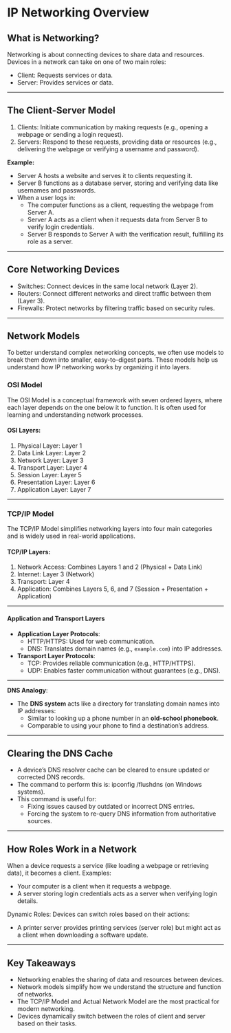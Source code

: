 # IP Networking Overview

## What is Networking?
Networking is about connecting devices to share <span class="emphasis">data</span> and <span class="secondEmphasis">resources</span>. Devices in a network can take on one of two main roles:

- <span class="emphasis">Client</span>: <span class="emphasis">Requests</span> <span class="secondEmphasis">services</span> or <span class="secondEmphasis">data</span>.
- <span class="emphasis">Server</span>: <span class="emphasis">Provides</span> <span class="secondEmphasis">services</span> or <span class="secondEmphasis">data</span>.

---

## The Client-Server Model

1. <span class="emphasis">Clients</span>: <span class="emphasis">Initiate</span> <span class="secondEmphasis">communication</span> by making <span class="secondEmphasis">requests</span> (e.g., opening a <span class="secondEmphasis">webpage</span> or sending a <span class="secondEmphasis">login request</span>).
2. <span class="emphasis">Servers</span>: <span class="emphasis">Respond</span> to these <span class="secondEmphasis">requests</span>, providing <span class="secondEmphasis">data</span> or <span class="secondEmphasis">resources</span> (e.g., delivering the <span class="secondEmphasis">webpage</span> or verifying a <span class="secondEmphasis">username and password</span>).

**Example:**
- <span class="emphasis">Server A</span> hosts a <span class="secondEmphasis">website</span> and serves it to <span class="emphasis">clients</span> requesting it.
- <span class="emphasis">Server B</span> functions as a <span class="emphasis">database server</span>, storing and verifying <span class="secondEmphasis">data</span> like <span class="emphasis">usernames</span> and <span class="secondEmphasis">passwords</span>.
- When a user logs in:
  - The <span class="emphasis">computer</span> functions as a <span class="emphasis">client</span>, requesting the webpage from <span class="emphasis">Server A</span>.
  - <span class="emphasis">Server A</span> acts as a <span class="emphasis">client</span> when it requests <span class="secondEmphasis">data</span> from <span class="emphasis">Server B</span> to verify login credentials.
  - <span class="emphasis">Server B</span> responds to <span class="emphasis">Server A</span> with the verification result, fulfilling its role as a <span class="emphasis">server</span>.

---

## Core Networking Devices

- <span class="emphasis">Switches</span>: <span class="emphasis">Connect</span> devices in the same <span class="secondEmphasis">local network</span> (Layer 2).
- <span class="emphasis">Routers</span>: <span class="emphasis">Connect</span> different <span class="secondEmphasis">networks</span> and direct <span class="secondEmphasis">traffic</span> between them (Layer 3).
- <span class="emphasis">Firewalls</span>: <span class="emphasis">Protect</span> networks by filtering <span class="secondEmphasis">traffic</span> based on <span class="secondEmphasis">security rules</span>.

---

## Network Models

To better understand complex networking concepts, we often use <span class="emphasis">models</span> to break them down into smaller, easy-to-digest parts. These models help us understand how <span class="secondEmphasis">IP networking</span> works by organizing it into layers.

### OSI Model

The <span class="emphasis">OSI Model</span> is a conceptual framework with seven ordered layers, where each layer depends on the one below it to function. It is often used for learning and understanding network processes.

#### OSI Layers:
1. <span class="emphasis">Physical Layer</span>: Layer 1
2. <span class="emphasis">Data Link Layer</span>: Layer 2
3. <span class="emphasis">Network Layer</span>: Layer 3
4. <span class="emphasis">Transport Layer</span>: Layer 4
5. <span class="emphasis">Session Layer</span>: Layer 5
6. <span class="emphasis">Presentation Layer</span>: Layer 6
7. <span class="emphasis">Application Layer</span>: Layer 7

---

### TCP/IP Model

The <span class="emphasis">TCP/IP Model</span> simplifies networking layers into four main categories and is widely used in real-world applications.

#### TCP/IP Layers:
1. <span class="emphasis">Network Access</span>: Combines Layers 1 and 2 (Physical + Data Link)
2. <span class="emphasis">Internet</span>: Layer 3 (Network)
3. <span class="emphasis">Transport</span>: Layer 4
4. <span class="emphasis">Application</span>: Combines Layers 5, 6, and 7 (Session + Presentation + Application)

---

#### Application and Transport Layers

- **Application Layer Protocols**:
  - <span class="emphasis">HTTP/HTTPS</span>: Used for web communication.
  - <span class="emphasis">DNS</span>: Translates domain names (e.g., `example.com`) into IP addresses.
- **Transport Layer Protocols**:
  - <span class="emphasis">TCP</span>: Provides reliable communication (e.g., HTTP/HTTPS).
  - <span class="emphasis">UDP</span>: Enables faster communication without guarantees (e.g., DNS).

---

**DNS Analogy**:
- The **DNS system** acts like a directory for translating domain names into IP addresses:
  - Similar to looking up a phone number in an **old-school phonebook**.
  - Comparable to using your phone to find a destination’s address.

---

## Clearing the DNS Cache

- A device’s DNS resolver cache can be cleared to ensure updated or corrected DNS records.
- The command to perform this is: <span class="emphasis">ipconfig /flushdns</span> (on Windows systems).
- This command is useful for:
  - Fixing issues caused by outdated or incorrect DNS entries.
  - Forcing the system to re-query DNS information from authoritative sources.

---

## How Roles Work in a Network

When a device requests a <span class="secondEmphasis">service</span> (like loading a webpage or retrieving <span class="secondEmphasis">data</span>), it becomes a <span class="emphasis">client</span>. Examples:
- Your <span class="emphasis">computer</span> is a <span class="emphasis">client</span> when it requests a <span class="secondEmphasis">webpage</span>.
- A <span class="emphasis">server</span> storing <span class="secondEmphasis">login credentials</span> acts as a <span class="emphasis">server</span> when verifying <span class="secondEmphasis">login details</span>.

<span class="secondEmphasis">Dynamic Roles:</span> Devices can switch roles based on their actions:
- A <span class="emphasis">printer server</span> provides <span class="secondEmphasis">printing services</span> (<span class="emphasis">server</span> role) but might act as a <span class="emphasis">client</span> when downloading a <span class="secondEmphasis">software update</span>.

---

## Key Takeaways

- Networking enables the sharing of <span class="emphasis">data</span> and <span class="secondEmphasis">resources</span> between devices.
- Network models simplify how we understand the structure and function of networks.
- The <span class="emphasis">TCP/IP Model</span> and <span class="emphasis">Actual Network Model</span> are the most practical for modern networking.
- Devices dynamically switch between the roles of <span class="emphasis">client</span> and <span class="emphasis">server</span> based on their tasks.
